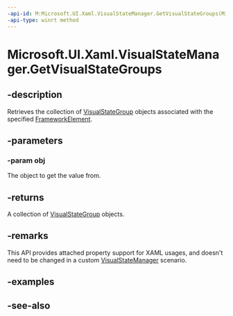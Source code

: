 ```yaml
---
-api-id: M:Microsoft.UI.Xaml.VisualStateManager.GetVisualStateGroups(Microsoft.UI.Xaml.FrameworkElement)
-api-type: winrt method
---
```


<!-- Method syntax
public Windows.Foundation.Collections.IVector<Microsoft.UI.Xaml.VisualStateGroup> GetVisualStateGroups(Microsoft.UI.Xaml.FrameworkElement obj)
-->

# Microsoft.UI.Xaml.VisualStateManager.GetVisualStateGroups

## -description

Retrieves the collection of [VisualStateGroup](visualstategroup.md) objects associated with the specified [FrameworkElement](frameworkelement.md).

## -parameters

### -param obj

The object to get the value from.

## -returns

A collection of [VisualStateGroup](visualstategroup.md) objects.

## -remarks

This API provides attached property support for XAML usages, and doesn't need to be changed in a custom [VisualStateManager](visualstatemanager.md) scenario.

## -examples

## -see-also
